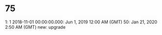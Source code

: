 # 75

1: 1
2018-11-01 00:00:00.000: Jun 1, 2019 12:00 AM (GMT)
50: Jan 21, 2020 2:50 AM (GMT)
new: upgrade